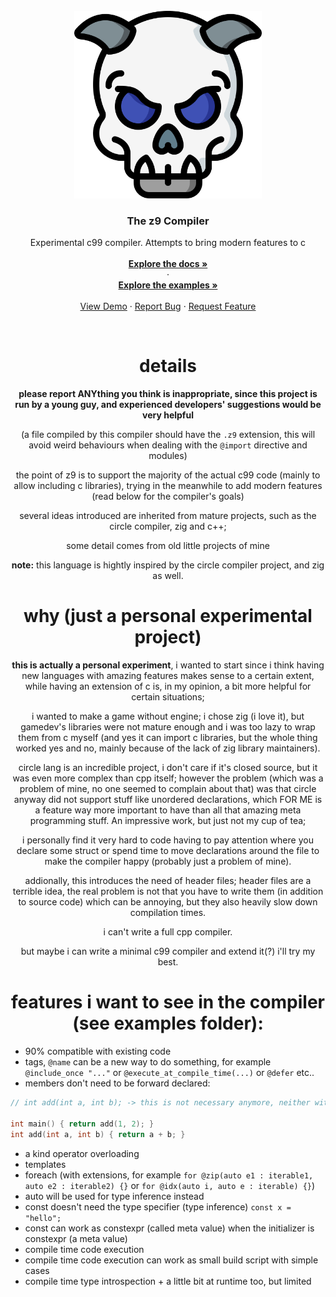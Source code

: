 <br />
<div align="center">
  <a href="https://www.flaticon.com/free-icons/devil" title="devil icons">
    <img src="misc/icon_alt.png" alt="Logo" width="300" height="300">
  </a>

  <h3 align="center">The z9 Compiler</h3>

  <p align="center">
    Experimental c99 compiler. Attempts to bring modern features to c
    <br />
    <br />
    <a href="https://github.com/crim4/z9/tree/main/docs"><strong>Explore the docs »</strong></a>
    <br />
    ·
    <br />
    <a href="https://github.com/crim4/z9/tree/main/docs"><strong>Explore the examples »</strong></a>
    <br />
    <br />
    <a href="https://github.com/crim4/z9/tree/main/compiler_demo">View Demo</a>
    ·
    <a href="https://github.com/crim4/z9/issues">Report Bug</a>
    ·
    <a href="https://github.com/crim4/z9/issues">Request Feature</a>
  </p>

<br />

# details
**please report ANYthing you think is inappropriate, since this project is run by a young guy, and experienced developers' suggestions would be very helpful**

(a file compiled by this compiler should have the `.z9` extension, this will avoid weird behaviours when dealing with the `@import` directive and modules)

the point of z9 is to support the majority of the actual c99 code (mainly to allow including c libraries), trying in the meanwhile to add modern features (read below for the compiler's goals)

several ideas introduced are inherited from mature projects, such as the circle compiler, zig and c++;

some detail comes from old little projects of mine

**note:** this language is hightly inspired by the circle compiler project, and zig as well.

# why (just a personal experimental project)

**this is actually a personal experiment**, i wanted to start since i think having new languages with amazing features makes sense to a certain extent, while having an extension of c is, in my opinion, a bit more helpful for certain situations;

i wanted to make a game without engine; i chose zig (i love it), but gamedev's libraries were not mature enough and i was too lazy to wrap them from c myself
(and yes it can import c libraries, but the whole thing worked yes and no, mainly because of the lack of zig library maintainers).

circle lang is an incredible project, i don't care if it's closed source, but it was even more complex than cpp itself; however the problem (which was a problem of mine, no one seemed to complain about that) was that circle anyway did not support stuff like unordered declarations, which FOR ME is a feature way more important to have than all that amazing meta programming stuff.
An impressive work, but just not my cup of tea;

i personally find it very hard to code having to pay attention where you declare some struct or spend time to move declarations around the file to make the compiler happy (probably just a problem of mine).

addionally, this introduces the need of header files; header files are a terrible idea, the real problem is not that you have to write them (in addition to source code) which can be annoying, but they also heavily slow down compilation times.

i can't write a full cpp compiler.

but maybe i can write a minimal c99 compiler and extend it(?) i'll try my best.

# features i want to see in the compiler (see examples folder):
</div>

* 90% compatible with existing code
* tags, `@name` can be a new way to do something, for example `@include_once "..."` or `@execute_at_compile_time(...)` or `@defer` etc..
* members don't need to be forward declared:
```c
// int add(int a, int b); -> this is not necessary anymore, neither with typedefs

int main() { return add(1, 2); }
int add(int a, int b) { return a + b; }
```
* a kind operator overloading
* templates
* foreach (with extensions, for example `for @zip(auto e1 : iterable1, auto e2 : iterable2) {}` or `for @idx(auto i, auto e : iterable) {}`)
* auto will be used for type inference instead
* const doesn't need the type specifier (type inference) `const x = "hello";`
* const can work as constexpr (called meta value) when the initializer is constexpr (a meta value)
* compile time code execution
* compile time code execution can work as small build script with simple cases
* compile time type introspection + a little bit at runtime too, but limited